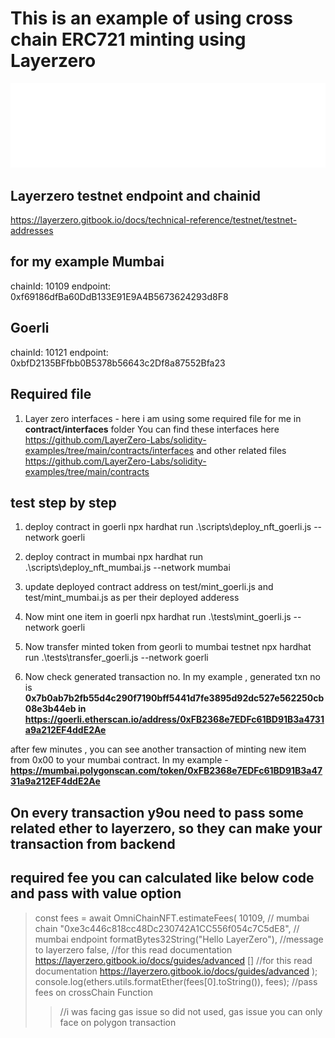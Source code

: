 # This is an example of using cross chain ERC721 minting using Layerzero
![Layer Zero](/Layer_Zero_Logo_Black%20(1).svg)

## Layerzero testnet endpoint and chainid 
https://layerzero.gitbook.io/docs/technical-reference/testnet/testnet-addresses

for my example 
Mumbai
-----------------
chainId: 10109
endpoint: 0xf69186dfBa60DdB133E91E9A4B5673624293d8F8

Goerli
------------------
chainId: 10121
endpoint: 0xbfD2135BFfbb0B5378b56643c2Df8a87552Bfa23

## Required file
1. Layer zero interfaces - here i am using some required file for me in **contract/interfaces** folder
You can find these interfaces here
https://github.com/LayerZero-Labs/solidity-examples/tree/main/contracts/interfaces
and other related files
https://github.com/LayerZero-Labs/solidity-examples/tree/main/contracts

## test step by step
1. deploy contract in goerli
npx hardhat run .\scripts\deploy_nft_goerli.js --network goerli

2. deploy contract in mumbai
npx hardhat run .\scripts\deploy_nft_mumbai.js --network mumbai

3. update deployed contract address on test/mint_goerli.js and test/mint_mumbai.js as per their deployed adderess

4. Now mint one item in goerli
npx hardhat run .\tests\mint_goerli.js --network goerli

5. Now transfer minted token from georli to mumbai testnet
npx hardhat run .\tests\transfer_goerli.js --network goerli

6. Now check generated transaction no.
In my example , generated txn no is 
**0x7b0ab7b2fb55d4c290f7190bff5441d7fe3895d92dc527e562250cb08e3b44eb in https://goerli.etherscan.io/address/0xFB2368e7EDFc61BD91B3a4731a9a212EF4ddE2Ae**

after few minutes , you can see another transaction of minting new item from 0x00 to your mumbai contract.
In my example - **https://mumbai.polygonscan.com/token/0xFB2368e7EDFc61BD91B3a4731a9a212EF4ddE2Ae**


## On every transaction y9ou need to pass some related ether to layerzero, so they can make your transaction from backend
## required fee you can calculated like below code and pass with value option
  
> const fees = await OmniChainNFT.estimateFees(
>    10109, // mumbai chain 
>    "0xe3c446c818cc48Dc230742A1CC556f054c7C5dE8", // mumbai endpoint
>    formatBytes32String("Hello LayerZero"), //message to layerzero
>    false, //for this read documentation https://layerzero.gitbook.io/docs/guides/advanced
>    [] //for this read documentation https://layerzero.gitbook.io/docs/guides/advanced
>  );
> console.log(ethers.utils.formatEther(fees[0].toString()), fees); //pass fees on crossChain Function
>
>> //i was facing gas issue so did not used, gas issue you can only face on polygon transaction


